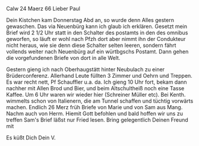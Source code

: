  Calw 24 Maerz 66
Lieber Paul

Dein Kistchen kam Donnerstag Abd an, so wurde denn Alles gestern gewaschen. Das via Neuenbürg kann ich glaub ich erklären. Gesetzt mein Brief wird 2 1/2 Uhr statt in den Schalter des postamts in den des omnibus geworfen, so läuft er wohl nach Pfzh dort aber nimmt ihn der Condukteur nicht heraus, wie sie denn diese Schalter selten leeren, sondern fährt vollends weiter nach Neuenbürg auf ein würtbgschs Postamt. Dann gehen die vorgefundenen Briefe von dort in alle Welt.

Gestern gieng ich nach Oberhaugstätt hinter Neubulach zu einer Brüderconferenz. Allerhand Leute füllten 3 Zimmer und Oehrn und Treppen. Es war recht nett, Pf Schauffler u.a. da. Ich gieng 10 Uhr fort, bekam dann nachher mit Allen Brod und Bier, und beim Altschultheiß noch eine Tasse Kaffee. Um 6 Uhr waren wir wieder hier (Schreiner Müller etc). Bei Kenth. wimmelts schon von Italienern, die am Tunnel schaffen und tüchtig vorwärts machen. 
Endlich 26 Merz früh Briefe von Marie und von Sam aus Mang. Nachm auch von Herm. Hiemit Gott befohlen und bald hoffen wir uns zu treffen Sam's Brief läßst nur Fried lesen. Bring gelegentlich Deinen Freund mit

 Es küßt Dich Dein V.
